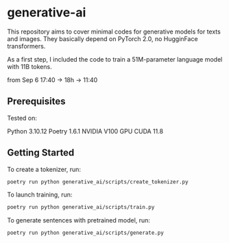 # generative-ai

This repository aims to cover minimal codes for generative models for texts and images. They basically depend on PyTorch 2.0, no HugginFace transformers.

As a first step, I included the code to train a 51M-parameter language model with 11B tokens.

from Sep 6 17:40 -> 18h -> 11:40

## Prerequisites

Tested on:

Python 3.10.12
Poetry 1.6.1
NVIDIA V100 GPU
CUDA 11.8

## Getting Started

To create a tokenizer, run:

```sh
poetry run python generative_ai/scripts/create_tokenizer.py
```

To launch training, run:

```sh
poetry run python generative_ai/scripts/train.py
```

To generate sentences with pretrained model, run:

```sh
poetry run python generative_ai/scripts/generate.py
```
